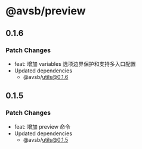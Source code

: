 # @avsb/preview

## 0.1.6

### Patch Changes

- feat: 增加 variables 选项边界保护和支持多入口配置
- Updated dependencies
  - @avsb/utils@0.1.6

## 0.1.5

### Patch Changes

- feat: 增加 preview 命令
- Updated dependencies
  - @avsb/utils@0.1.5
